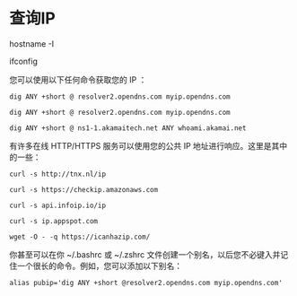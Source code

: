 # 查询IP

hostname -I

ifconfig

您可以使用以下任何命令获取您的 IP ：

```shell
dig ANY +short @ resolver2.opendns.com myip.opendns.com 

dig ANY +short @ resolver2.opendns.com myip.opendns.com 

dig ANY +short @ ns1-1.akamaitech.net ANY whoami.akamai.net 
```

有许多在线 HTTP/HTTPS 服务可以使用您的公共 IP 地址进行响应。这里是其中的一些：

```shell
curl -s http://tnx.nl/ip

curl -s https://checkip.amazonaws.com

curl -s api.infoip.io/ip

curl -s ip.appspot.com

wget -O - -q https://icanhazip.com/
```

你甚至可以在你 ~/.bashrc 或 ~/.zshrc 文件创建一个别名，以后您不必键入并记住一个很长的命令。例如，您可以添加以下别名：

```shell
alias pubip='dig ANY +short @resolver2.opendns.com myip.opendns.com'
```